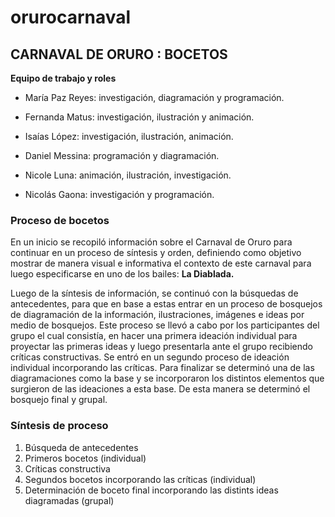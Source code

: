 # orurocarnaval
## CARNAVAL DE ORURO : BOCETOS

**Equipo de trabajo y roles**

- María Paz Reyes: investigación, diagramación y programación. 

- Fernanda Matus: investigación, ilustración y animación. 

- Isaías López: investigación, ilustración, animación. 

- Daniel Messina: programación y diagramación.

- Nicole Luna: animación, ilustración, investigación.

- Nicolás Gaona: investigación y programación.  

### Proceso de bocetos

En un inicio se recopiló información sobre el Carnaval de Oruro para continuar en un proceso de síntesis y orden, definiendo como objetivo mostrar de manera visual e informativa el contexto de este carnaval para luego especificarse en uno de los bailes: **La Diablada.** 

Luego de la síntesis de información, se continuó con la búsquedas de antecedentes, para que en base a estas entrar en un proceso de bosquejos de diagramación de la información, ilustraciones, imágenes e ideas por medio de bosquejos. Este proceso se llevó a cabo por los participantes del grupo el cual consistía, en hacer una primera ideación individual para proyectar las primeras ideas y luego presentarla ante el grupo recibiendo críticas constructivas. Se entró en un segundo proceso de ideación individual incorporando las críticas. Para finalizar se determinó una de las diagramaciones como la base y se incorporaron los distintos elementos que surgieron de las ideaciones a esta base. De esta manera se determinó el bosquejo final y grupal.

### Síntesis de proceso 

1. Búsqueda de antecedentes 
2. Primeros bocetos (individual)
3. Críticas constructiva 
4. Segundos bocetos incorporando las críticas (individual)
5. Determinación de boceto final incorporando las distints ideas diagramadas (grupal)
